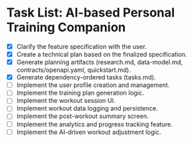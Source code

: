 # Task List: AI-based Personal Training Companion

- [x] Clarify the feature specification with the user.
- [x] Create a technical plan based on the finalized specification.
- [x] Generate planning artifacts (research.md, data-model.md, contracts/openapi.yaml, quickstart.md).
- [x] Generate dependency-ordered tasks (tasks.md).
- [ ] Implement the user profile creation and management.
- [ ] Implement the training plan generation logic.
- [ ] Implement the workout session UI.
- [ ] Implement workout data logging and persistence.
- [ ] Implement the post-workout summary screen.
- [ ] Implement the analytics and progress tracking feature.
- [ ] Implement the AI-driven workout adjustment logic.
